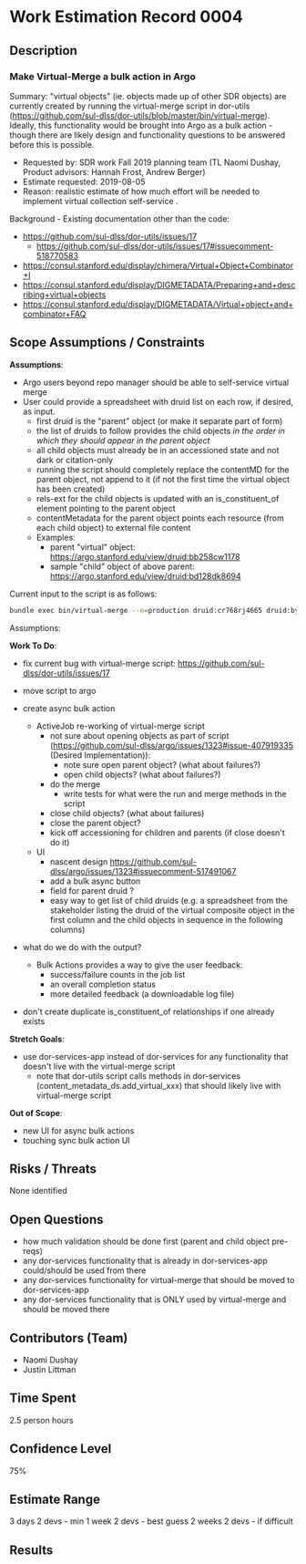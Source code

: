 # Work Estimation Record 0004

## Description

### Make Virtual-Merge a bulk action in Argo

Summary: "virtual objects" (ie. objects made up of other SDR objects) are currently created by running the virtual-merge script in dor-utils (<https://github.com/sul-dlss/dor-utils/blob/master/bin/virtual-merge>). Ideally, this functionality would be brought into Argo as a bulk action - though there are likely design and functionality questions to be answered before this is possible.

- Requested by: SDR work Fall 2019 planning team (TL Naomi Dushay, Product advisors: Hannah Frost, Andrew Berger)
- Estimate requested: 2019-08-05
- Reason: realistic estimate of how much effort will be needed to implement virtual collection self-service .

Background - Existing documentation other than the code:

- <https://github.com/sul-dlss/dor-utils/issues/17>
  - <https://github.com/sul-dlss/dor-utils/issues/17#issuecomment-518770583>
- <https://consul.stanford.edu/display/chimera/Virtual+Object+Combinator+I>
- <https://consul.stanford.edu/display/DIGMETADATA/Preparing+and+describing+virtual+objects>
- <https://consul.stanford.edu/display/DIGMETADATA/Virtual+object+and+combinator+FAQ>

## Scope Assumptions / Constraints

__Assumptions__:

- Argo users beyond repo manager should be able to self-service virtual merge
- User could provide a spreadsheet with druid list on each row, if desired, as input.
  - first druid is the "parent" object (or make it separate part of form)
  - the list of druids to follow provides the child objects *in the order in which they should appear in the parent object*
  - all child objects must already be in an accessioned state and not dark or citation-only
  - running the script should completely replace the contentMD for the parent object, not append to it (if not the first time the virtual object has been created)
  - rels-ext for the child objects is updated with an is_constituent_of element pointing to the parent object
  - contentMetadata for the parent object points each resource (from each child object) to external file content
  - Examples:
    - parent "virtual" object: <https://argo.stanford.edu/view/druid:bb258cw1178>
    - sample "child" object of above parent: <https://argo.stanford.edu/view/druid:bd128dk8694>

Current input to the script is as follows:

```sh
bundle exec bin/virtual-merge --e=production druid:cr768rj4665 druid:by372cw6149 druid:vn515vk3705 druid:sh918nq3930 druid:sv576sr3765 druid:pn021qw4383 druid:yn253dq9120 druid:mz593xn2710 druid:jk409zp2668 druid:wn125wt2889
```

Assumptions:

__Work To Do__:

- fix current bug with virtual-merge script: <https://github.com/sul-dlss/dor-utils/issues/17>
- move script to argo
- create async bulk action
  - ActiveJob re-working of virtual-merge script
    - not sure about opening objects as part of script (<https://github.com/sul-dlss/argo/issues/1323#issue-407919335> (Desired Implementation)):
      - note sure open parent object? (what about failures?)
      - open child objects? (what about failures?)
    - do the merge
      - write tests for what were the run and merge methods in the script
    - close child objects?  (what about failures)
    - close the parent object?
    - kick off accessioning for children and parents (if close doesn't do it)
  - UI
    - nascent design <https://github.com/sul-dlss/argo/issues/1323#issuecomment-517491067>
    - add a bulk async button
    - field for parent druid ?
    - easy way to get list of child druids (e.g. a spreadsheet from the stakeholder listing the druid of the virtual composite object in the first column and the child objects in sequence in the following columns)
- what do we do with the output?
  - Bulk Actions provides a way to give the user feedback:
    - success/failure counts in the job list
    - an overall completion status
    - more detailed feedback (a downloadable log file)

- don't create duplicate is_constituent_of relationships if one already exists

__Stretch Goals__:

- use dor-services-app instead of dor-services for any functionality that doesn't live with the virtual-merge script
  - note that dor-utils script calls methods in dor-services (content_metadata_ds.add_virtual_xxx) that should likely live with virtual-merge script

__Out of Scope__:

- new UI for async bulk actions
- touching sync bulk action UI

## Risks / Threats

None identified

## Open Questions

- how much validation should be done first (parent and child object pre-reqs)
- any dor-services functionality that is already in dor-services-app could/should be used from there
- any dor-services functionality for virtual-merge that should be moved to dor-services-app
- any dor-services functionality that is ONLY used by virtual-merge and should be moved there

## Contributors (Team)

- Naomi Dushay
- Justin Littman

## Time Spent

2.5 person hours

## Confidence Level

75%

## Estimate Range

3 days 2 devs - min
1 week 2 devs - best guess
2 weeks 2 devs - if difficult

## Results
